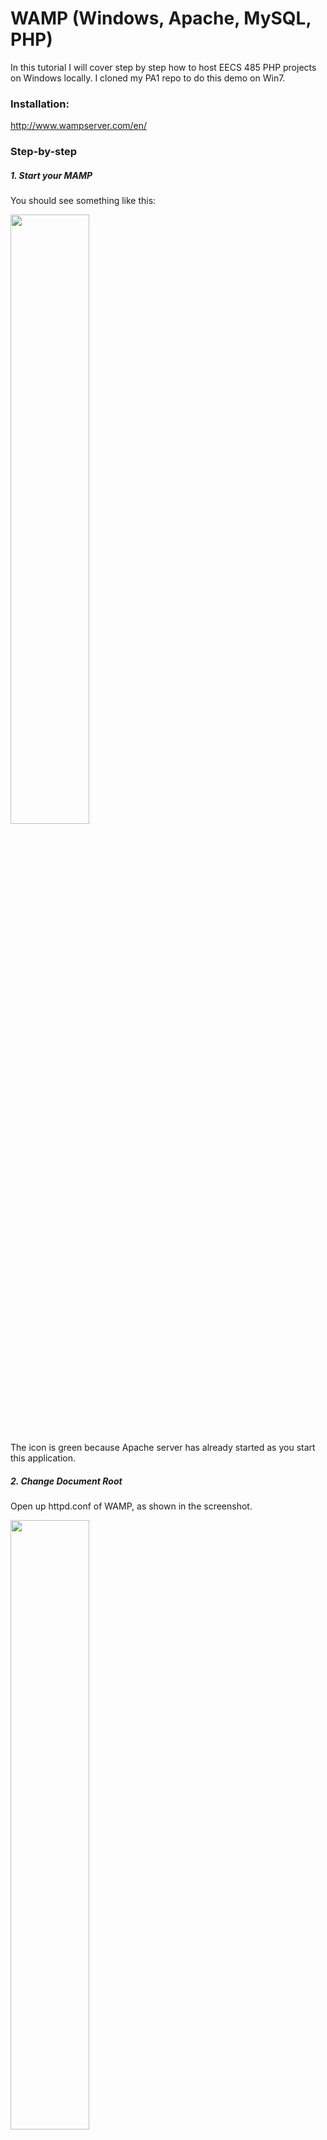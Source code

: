 # WAMP (Windows, Apache, MySQL, PHP)

In this tutorial I will cover step by step how to host EECS 485 PHP projects on Windows locally. I cloned my PA1 repo to do this demo on Win7. 

### Installation:
http://www.wampserver.com/en/

### Step-by-step
##### 1. Start your MAMP
You should see something like this: 

<img src="https://github.com/EECS485-Fall2014/admin/blob/master/tutorials/WAMP/1.png" width="50%" height="50%">

The icon is green because Apache server has already started as you start this application.

##### 2. Change Document Root
Open up httpd.conf of WAMP, as shown in the screenshot.

<img src="https://github.com/EECS485-Fall2014/admin/blob/master/tutorials/WAMP/2.png" width="50%" height="50%">

Then search for `DocumentRoot` in the file, find the one with a path which by default should be `....../wamp/www/` and replace that with where your index.php is located. 

<img src="https://github.com/EECS485-Fall2014/admin/blob/master/tutorials/WAMP/3.png" width="50%" height="50%">

You can see I changed my DocumentRoot to `E:\wamp\pa1_q350d6haor\html`. When I set it up, my folder is like this:

<img src="https://github.com/EECS485-Fall2014/admin/blob/master/tutorials/WAMP/0.png" width="75%" height="75%">

##### 3. Enable rewrite module

<img src="https://github.com/EECS485-Fall2014/admin/blob/master/tutorials/WAMP/6.png" width="50%" height="50%">

Click the `rewrite_module` will enable it. WAMP should restart automatically (turn yellow, and wait for a while it will turn green again).

##### 4. Set up MySQL
We will need to set up database which is referenced in your PHP code. For example, I have code 

	$user="group11"; 
	$password="friedcode"; 
	$database="group11";
	$con = mysql_connect("127.0.0.1", $user, $password) or die('Could not connect: ' . mysql_error()); 


We need to set up the user and database here. Go to "PHPMyAdmin"

<img src="https://github.com/EECS485-Fall2014/admin/blob/master/tutorials/WAMP/7.png" width="50%" height="50%">

Under "Users" Tab, add a new user, fill in username which correspond to the one you used in your code, choose localhost, fill in password (again should match what is in your PHP code), ignore "generate password", check all checkboxs in "Database for user" and "Global privileges" and scroll down to the bottom of the page to click ok. Here is a screenshot for reference:

<img src="https://github.com/EECS485-Fall2014/admin/blob/master/tutorials/WAMP/10.png" width="75%" height="75%">

##### 5. Run it! 
So far you should have everything set up to run the code, use your browser to go to "localhost/secret/pa#". Screenshot:

<img src="https://github.com/EECS485-Fall2014/admin/blob/master/tutorials/WAMP/11.png" width="75%" height="75%">

##### 6. Load data into MySQL

Up to now, Apache is hosting your site perfectly. But you will need to load datatables into MySQL. You can use PHPMyAdmin to do that. I will leave this for you to figure out yourselves. (You can always search for tutorials or other information online about this)

### Trouble-shooting
Please read Apache -> Apache error/access log carefully. Also when asking please provide details from the logs.

Make sure you have the file `.htaccess` in the folder as `index.php`, if not, you can find them on the remote server. Just copy the content over.

### Miscellaneous
You can turn off PHP debug info by going to PHP->PHP settings.
<img src="https://github.com/EECS485-Fall2014/admin/blob/master/tutorials/WAMP/9.png" width="50%" height="50%">